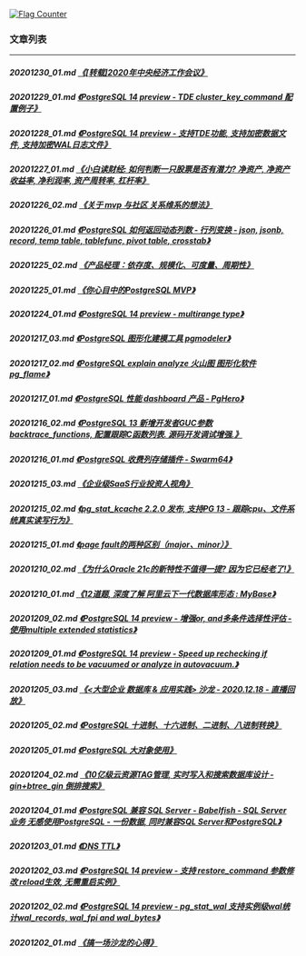 <a rel="nofollow" href="http://info.flagcounter.com/h9V1"  ><img src="http://s03.flagcounter.com/count/h9V1/bg_FFFFFF/txt_000000/border_CCCCCC/columns_2/maxflags_12/viewers_0/labels_0/pageviews_0/flags_0/"  alt="Flag Counter"  border="0"  ></a>  
  
### 文章列表  
----  
##### 20201230_01.md   [《[转载]2020年中央经济工作会议》](20201230_01.md)  
##### 20201229_01.md   [《PostgreSQL 14 preview - TDE cluster_key_command 配置例子》](20201229_01.md)  
##### 20201228_01.md   [《PostgreSQL 14 preview - 支持TDE功能, 支持加密数据文件, 支持加密WAL日志文件》](20201228_01.md)  
##### 20201227_01.md   [《小白读财经: 如何判断一只股票是否有潜力?  净资产, 净资产收益率, 净利润率, 资产周转率, 杠杆率》](20201227_01.md)  
##### 20201226_02.md   [《关于 mvp 与社区 关系维系的想法》](20201226_02.md)  
##### 20201226_01.md   [《PostgreSQL 如何返回动态列数 - 行列变换 - json, jsonb, record, temp table, tablefunc, pivot table, crosstab》](20201226_01.md)  
##### 20201225_02.md   [《产品经理：依存度、规模化、可度量、周期性》](20201225_02.md)  
##### 20201225_01.md   [《你心目中的PostgreSQL MVP》](20201225_01.md)  
##### 20201224_01.md   [《PostgreSQL 14 preview - multirange type》](20201224_01.md)  
##### 20201217_03.md   [《PostgreSQL 图形化建模工具 pgmodeler》](20201217_03.md)  
##### 20201217_02.md   [《PostgreSQL explain analyze 火山图 图形化软件 pg_flame》](20201217_02.md)  
##### 20201217_01.md   [《PostgreSQL 性能 dashboard 产品 - PgHero》](20201217_01.md)  
##### 20201216_02.md   [《PostgreSQL 13 新增开发者GUC参数backtrace_functions, 配置跟踪C函数列表. 源码开发调试增强.》](20201216_02.md)  
##### 20201216_01.md   [《PostgreSQL 收费列存储插件 - Swarm64》](20201216_01.md)  
##### 20201215_03.md   [《企业级SaaS行业投资人视角》](20201215_03.md)  
##### 20201215_02.md   [《pg_stat_kcache 2.2.0 发布, 支持PG 13 - 跟踪cpu、文件系统真实读写行为》](20201215_02.md)  
##### 20201215_01.md   [《page fault的两种区别（major、minor）》](20201215_01.md)  
##### 20201210_02.md   [《为什么Oracle 21c的新特性不值得一提? 因为它已经老了!》](20201210_02.md)  
##### 20201210_01.md   [《12道题, 深度了解 阿里云下一代数据库形态 : MyBase》](20201210_01.md)  
##### 20201209_02.md   [《PostgreSQL 14 preview - 增强or, and多条件选择性评估 - 使用multiple extended statistics》](20201209_02.md)  
##### 20201209_01.md   [《PostgreSQL 14 preview - Speed up rechecking if relation needs to be vacuumed or analyze in autovacuum.》](20201209_01.md)  
##### 20201205_03.md   [《<大型企业 数据库 & 应用实践> 沙龙 - 2020.12.18 - 直播回放》](20201205_03.md)  
##### 20201205_02.md   [《PostgreSQL 十进制、十六进制、二进制、八进制转换》](20201205_02.md)  
##### 20201205_01.md   [《PostgreSQL 大对象使用》](20201205_01.md)  
##### 20201204_02.md   [《10亿级云资源TAG管理, 实时写入和搜索数据库设计 - gin+btree_gin 倒排搜索》](20201204_02.md)  
##### 20201204_01.md   [《PostgreSQL 兼容 SQL Server - Babelfish - SQL Server 业务 无感使用PostgreSQL - 一份数据, 同时兼容SQL Server和PostgreSQL》](20201204_01.md)  
##### 20201203_01.md   [《DNS TTL》](20201203_01.md)  
##### 20201202_03.md   [《PostgreSQL 14 preview - 支持 restore_command 参数修改 reload生效, 无需重启实例》](20201202_03.md)  
##### 20201202_02.md   [《PostgreSQL 14 preview - pg_stat_wal 支持实例级wal统计wal_records, wal_fpi and wal_bytes》](20201202_02.md)  
##### 20201202_01.md   [《搞一场沙龙的心得》](20201202_01.md)  
